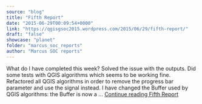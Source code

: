 ```yaml
---
source: "blog"
title: "Fifth Report"
date: "2015-06-29T00:09:54+0000"
link: "https://qgisgsoc2015.wordpress.com/2015/06/29/fifth-report/"
draft: "false"
showcase: "planet"
folder: "marcus_soc_reports"
author: "Marcus SOC reports"
---
```


What do I have completed this week? Solved the issue with the outputs. Did some tests with QGIS algorithms which seems to be working fine. Refactored all QGIS algorithms in order to remove the progress bar parameter and use the signal instead. I have changed the Buffer used by QGIS algorithms: the Buffer is now a &#8230; <a class="more-link" href="https://qgisgsoc2015.wordpress.com/2015/06/29/fifth-report/">Continue reading <span class="screen-reader-text">Fifth Report</span></a>
